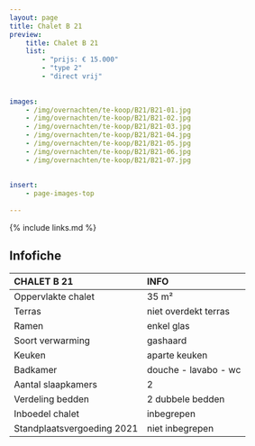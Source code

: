 ```yaml
---
layout: page
title: Chalet B 21
preview: 
    title: Chalet B 21
    list:
        - "prijs: € 15.000"
        - "type 2"
        - "direct vrij"
        
        
images:
    - /img/overnachten/te-koop/B21/B21-01.jpg
    - /img/overnachten/te-koop/B21/B21-02.jpg
    - /img/overnachten/te-koop/B21/B21-03.jpg
    - /img/overnachten/te-koop/B21/B21-04.jpg
    - /img/overnachten/te-koop/B21/B21-05.jpg
    - /img/overnachten/te-koop/B21/B21-06.jpg
    - /img/overnachten/te-koop/B21/B21-07.jpg
    
    
insert:
    - page-images-top
    
---
```


{% include links.md %}



## Infofiche 

CHALET B 21                 | INFO        | 
:---------------------------|:------------|
Oppervlakte chalet          |35 m²
Terras                      |niet overdekt terras 
Ramen                       |enkel glas
Soort verwarming            |gashaard
Keuken                      |aparte keuken
Badkamer                    |douche - lavabo - wc
Aantal slaapkamers          |2
Verdeling bedden            |2 dubbele bedden
Inboedel chalet             |inbegrepen
Standplaatsvergoeding 2021  |niet inbegrepen
